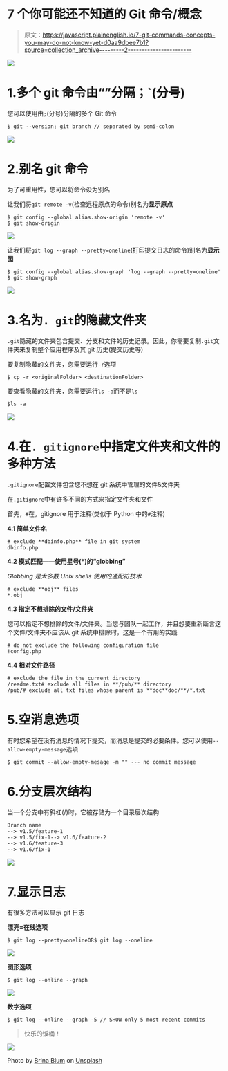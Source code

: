 # 7 个你可能还不知道的 Git 命令/概念

> 原文：<https://javascript.plainenglish.io/7-git-commands-concepts-you-may-do-not-know-yet-d0aa9dbee7b1?source=collection_archive---------2----------------------->

![](img/59746b8eebefa5961899efe02f6a8f50.png)

# 1.多个 git 命令由“”分隔；`(分号)

您可以使用由`;`(分号)分隔的多个 Git 命令

```
$ git --version; git branch // separated by semi-colon
```

![](img/35da4bbee6c4b3712da4cd3d0f2f07b7.png)

# 2.别名 git 命令

为了可重用性，您可以将命令设为别名

让我们将`git remote -v`(检查远程原点的命令)别名为**显示原点**

```
$ git config --global alias.show-origin 'remote -v'
$ git show-origin
```

![](img/93ee9e67b13414d608c72124da9da917.png)

让我们将`git log --graph --pretty=oneline`(打印提交日志的命令)别名为**显示图**

```
$ git config --global alias.show-graph 'log --graph --pretty=oneline'
$ git show-graph
```

![](img/8276dff969fbd0b052441d6007502767.png)

# 3.名为` . git `的隐藏文件夹

`.git`隐藏的文件夹包含提交、分支和文件的历史记录。因此，你需要复制`.git`文件夹来复制整个应用程序及其 git 历史(提交历史等)

要复制隐藏的文件夹，您需要运行`-r`选项

```
$ cp -r <originalFolder> <destinationFolder>
```

要查看隐藏的文件夹，您需要运行`ls -a`而不是`ls`

```
$ls -a
```

![](img/9b21b7ba3aa510ebb354fe9b6d647fc8.png)

# 4.在` . gitignore `中指定文件夹和文件的多种方法

`.gitignore`配置文件包含您不想在 git 系统中管理的文件&文件夹

在`.gitignore`中有许多不同的方式来指定文件夹和文件

首先，`#`在。gitignore 用于注释(类似于 Python 中的`#`注释)

**4.1 简单文件名**

```
# exclude **dbinfo.php** file in git system
dbinfo.php
```

**4.2 模式匹配——使用星号(*)的“globbing”**

*Globbing 是大多数 Unix shells 使用的通配符技术*

```
# exclude **obj** files
*.obj
```

**4.3 指定不想排除的文件/文件夹**

您可以指定不想排除的文件/文件夹。当您与团队一起工作，并且想要重新断言这个文件/文件夹不应该从 git 系统中排除时，这是一个有用的实践

```
# do not exclude the following configuration file
!config.php
```

**4.4 相对文件路径**

```
# exclude the file in the current directory
/readme.txt# exclude all files in **/pub/** directory
/pub/# exclude all txt files whose parent is **doc**doc/**/*.txt
```

# 5.空消息选项

有时您希望在没有消息的情况下提交，而消息是提交的必要条件。您可以使用`--allow-empty-message`选项

```
$ git commit --allow-empty-mesage -m "" --- no commit message
```

# 6.分支层次结构

当一个分支中有斜杠(/)时，它被存储为一个目录层次结构

```
Branch name
--> v1.5/feature-1
--> v1.5/fix-1--> v1.6/feature-2
--> v1.6/feature-3
--> v1.6/fix-1
```

![](img/6e3807039d83cbf711c0df8fb673a967.png)

# 7.显示日志

有很多方法可以显示 git 日志

**漂亮=在线选项**

```
$ git log --pretty=onelineOR$ git log --oneline
```

![](img/64107761922833d225e34a451571647a.png)

**图形选项**

```
$ git log --online --graph
```

![](img/50917a46f37306548f492994c63929bb.png)

**数字选项**

```
$ git log --online --graph -5 // SHOW only 5 most recent commits
```

> 快乐的饭桶！

![](img/db84e466fbc14bd03da6998f153c2375.png)

Photo by [Brina Blum](https://unsplash.com/@brina_blum?utm_source=medium&utm_medium=referral) on [Unsplash](https://unsplash.com?utm_source=medium&utm_medium=referral)